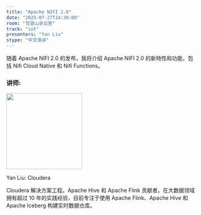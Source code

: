 ```yaml
---
title: "Apache NIFI 2.0"
date: "2025-07-27T14:30:00"
room: "百望山会议室"
track: "iot"
presenters: "Yan Liu"
stype: "中文演讲"
---
```


随着 Apache NIFI 2.0 的发布，我将介绍 Apache NIFI 2.0 的新特性和功能，包括 Nifi Cloud Native 和 Nifi Functions。

### 讲师:

<img src="https://sessionize.com/image/7f2b-400o400o1-nuJLtj28mqNhmWTXfrjWMp.jpg" width="200" /><br/>

Yan Liu: Cloudera

Cloudera 解决方案工程。Apache Hive 和 Apache Flink 贡献者。在大数据领域拥有超过 10 年的实践经验，目前专注于使用 Apache Flink、Apache Hive 和 Apache Iceberg 构建实时数据仓库。